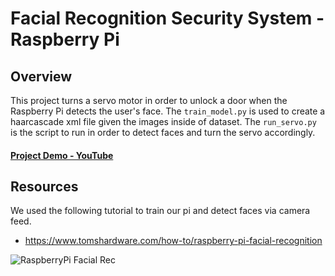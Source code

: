 # Facial Recognition Security System - Raspberry Pi

## Overview

This project turns a servo motor in order to unlock a door when the Raspberry Pi detects the user's face.
The `train_model.py` is used to create a haarcascade xml file given the images inside of dataset.
The `run_servo.py` is the script to run in order to detect faces and turn the servo accordingly.

#### [Project Demo - YouTube](https://www.youtube.com/watch?v=E9G17-cWnfo)


## Resources

We used the following tutorial to train our pi and detect faces via camera feed.
* https://www.tomshardware.com/how-to/raspberry-pi-facial-recognition

![RaspberryPi Facial Rec](https://github.com/carolinedunn/facial_recognition/blob/main/photo/screenshot.png)
